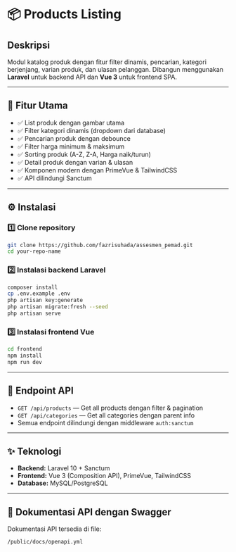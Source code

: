 # 📦 Products Listing

## Deskripsi

Modul katalog produk dengan fitur filter dinamis, pencarian, kategori berjenjang, varian produk, dan ulasan pelanggan. Dibangun menggunakan **Laravel** untuk backend API dan **Vue 3** untuk frontend SPA.

---

## 🚀 Fitur Utama

* ✅ List produk dengan gambar utama
* ✅ Filter kategori dinamis (dropdown dari database)
* ✅ Pencarian produk dengan debounce
* ✅ Filter harga minimum & maksimum
* ✅ Sorting produk (A-Z, Z-A, Harga naik/turun)
* ✅ Detail produk dengan varian & ulasan
* ✅ Komponen modern dengan PrimeVue & TailwindCSS
* ✅ API dilindungi Sanctum

---

## ⚙️ Instalasi

### 1️⃣ Clone repository

```bash
git clone https://github.com/fazrisuhada/assesmen_pemad.git
cd your-repo-name
```

### 2️⃣ Instalasi backend Laravel

```bash
composer install
cp .env.example .env
php artisan key:generate
php artisan migrate:fresh --seed
php artisan serve
```

### 3️⃣ Instalasi frontend Vue

```bash
cd frontend
npm install
npm run dev
```

---

## 🔗 Endpoint API

* `GET /api/products` — Get all products dengan filter & pagination
* `GET /api/categories` — Get all categories dengan parent info
* Semua endpoint dilindungi dengan middleware `auth:sanctum`


---

## ✨ Teknologi

* **Backend:** Laravel 10 + Sanctum
* **Frontend:** Vue 3 (Composition API), PrimeVue, TailwindCSS
* **Database:** MySQL/PostgreSQL

---

## 📄 Dokumentasi API dengan Swagger

Dokumentasi API tersedia di file:  
```plaintext
/public/docs/openapi.yml
